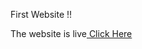 First Website !!

The website is live<a href="https://jaydhumal23.github.io/Move_It-Website/" target=”_blank” > Click Here</a>
